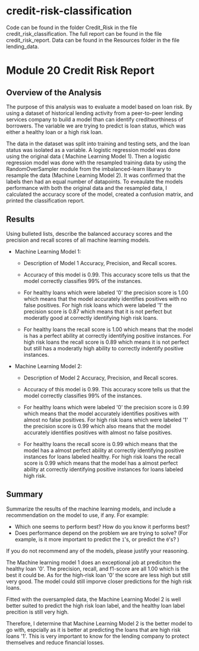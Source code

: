 # credit-risk-classification

Code can be found in the folder Credit_Risk in the file credit_risk_classification. The full report can be found in the file credit_risk_report. Data can be found in the Resources folder in the file lending_data.




# Module 20 Credit Risk Report 

## Overview of the Analysis



The purpose of this analysis was to evaluate a model based on loan risk. By using a dataset of historical lending activity from a peer-to-peer lending services company to build a model than can identify creditworthiness of borrowers. The variable we are trying to predict is loan status, which was either a healthy loan or a high risk loan. 

The data in the dataset was split into training and testing sets, and the loan status was isolated as a variable. A logistic regression model was done using the original data ( Machine Learning Model 1). Then a logistic regression model was done with the resampled training data by using the RandomOverSampler module from the imbalanced-learn libarary to resample the data (Machine Learning Model 2). It was confirmed that the labels then had an equal number of datapoints. To eveaulate the models performance with both the original data and the resampled data, I calculated the accuracy score of the model, created a confusion matrix, and printed the classification report.



## Results

Using bulleted lists, describe the balanced accuracy scores and the precision and recall scores of all machine learning models.

* Machine Learning Model 1:
  * Description of Model 1 Accuracy, Precision, and Recall scores.
  
   * Accuracy of this model is 0.99. This accuracy score tells us that the model correctly classifies 99% of the instances.
   * For healthy loans which were labeled '0' the precision score is 1.00 which means that the model accurately identifies positives with no false positives. For high risk loans which were labeled '1' the precision score is 0.87 which means that it is not perfect but moderatly good at correctly identifying high risk loans.
   * For healthy loans the recall score is 1.00 which means that the model is has a perfect ability at correctly identifying positive instances. For high risk loans the recall score is 0.89 which means it is not perfect but still has a moderatly high ability to correctly indentify positive instances.

  
* Machine Learning Model 2:
  * Description of Model 2 Accuracy, Precision, and Recall scores.

  * Accuracy of this model is 0.99. This accuracy score tells us that the model correctly classifies 99% of the instances.
   * For healthy loans which were labeled '0' the precision score is 0.99 which means that the model accurately identifies positives with almost no false positives. For high risk loans which were labeled '1' the precision score is 0.99 which also means that the model accurately identifies positives with almost no false positives.
   * For healthy loans the recall score is 0.99  which means that the model has a almost perfect ability at correctly identifying positive instances for loans labeled healthy. For high risk loans the recall score is 0.99  which means that the model  has a almost perfect ability at correctly identifying positive instances for loans labeled high risk.
          
## Summary

Summarize the results of the machine learning models, and include a recommendation on the model to use, if any. For example:
* Which one seems to perform best? How do you know it performs best?
* Does performance depend on the problem we are trying to solve? (For example, is it more important to predict the `1`'s, or predict the `0`'s? )

If you do not recommend any of the models, please justify your reasoning.


 The Machine learning model 1 does an exceptional job at prediciton the healthy loan '0'. The precision, recall, and f1-score are all 1.00 which is the best it could be. As for the high-risk loan '0' the score are less high but still very good. The model could still imporve closer predictions for the high risk loans.
 
 Fitted with the oversampled data, the Machine Learning Model 2 is well better suited to predict the high risk loan label, and the healthy loan label precition is still very high.
 
 Therefore, I determine that Machine Learning Model 2 is the better model to go with, espcially as it is better at predicting the loans that are high risk loans '1'. This is very important to know for the lending company to protect themselves and reduce financial losses.
